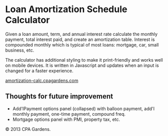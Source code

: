 Loan Amortization Schedule Calculator 
======================

Given a loan amount, term, and annual interest rate calculate the monthly payment, total interest paid, and create an amortization table. Interest is compounded monthly which is typical of most loans: mortgage, car, small business, etc. 

The calculator has additional styling to make it print-friendly and works well on mobile devices.  It is written in Javascript and updates when an input is changed for a faster experience.

[amortization-calc.cpagardens.com](http://amortization-calc.cpagardens.com/)

Thoughts for future improvement
---------------------
*   Add'lPayment options panel (collapsed) with balloon payment, add'l monthly payment, one-time payment, compound freq.
*   Mortgage options panel with PMI, property tax, etc.


&copy; 2013 CPA Gardens.
